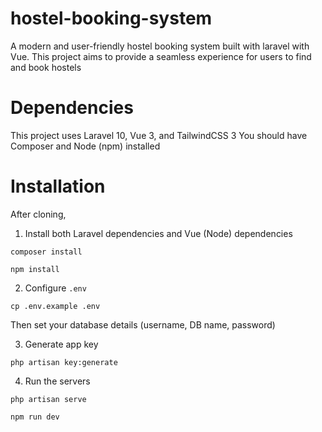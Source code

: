 # hostel-booking-system
A modern and user-friendly hostel booking system built with laravel with Vue. This project aims to provide a seamless experience for users to find and book hostels
# Dependencies
This project uses Laravel 10, Vue 3, and TailwindCSS 3
You should have Composer and Node (npm) installed

# Installation
After cloning,

1. Install both Laravel dependencies and Vue (Node) dependencies 
```
composer install
```
```
npm install
```

2. Configure `.env`

```
cp .env.example .env 
```
Then set your database details (username, DB name, password)

3. Generate app key
```
php artisan key:generate
```

4. Run the servers
```
php artisan serve 
```

```
npm run dev
```
